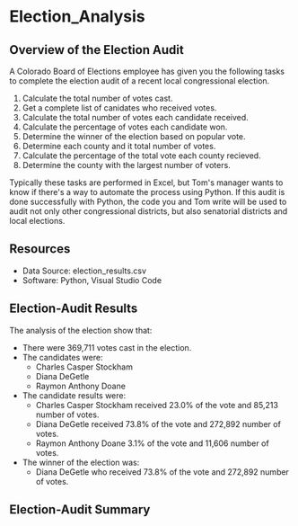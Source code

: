 # Election_Analysis

## Overview of the Election Audit
A Colorado Board of Elections employee has given you the following tasks to complete the election audit of a recent local congressional election.

1. Calculate the total number of votes cast.
2. Get a complete list of canidates who received votes.
3. Calculate the total number of votes each candidate received.
4. Calculate the percentage of votes each candidate won.
5. Determine the winner of the election based on popular vote.
6. Determine each county and it total number of votes.
7. Calculate the percentage of the total vote each county recieved.
8. Determine the county with the largest number of voters.

Typically these tasks are performed in Excel, but Tom's manager wants to know if there's a way to automate the process using Python. If this audit is done successfully with Python, the code you and Tom write will be used to audit not only other congressional districts, but also senatorial districts and local elections. 

## Resources
- Data Source: election_results.csv
- Software: Python, Visual Studio Code

## Election-Audit Results
The analysis of the election show that:
- There were 369,711 votes cast in the election.
- The candidates were:
  - Charles Casper Stockham
  - Diana DeGetle
  - Raymon Anthony Doane
- The candidate results were:
  - Charles Casper Stockham received 23.0% of the vote and 85,213 number of votes. 
  - Diana DeGetle received 73.8% of the vote and 272,892 number of votes.
  - Raymon Anthony Doane 3.1% of the vote and 11,606 number of votes.
- The winner of the election was:
  - Diana DeGetle who received 73.8% of the vote and 272,892 number of votes.

## Election-Audit Summary



